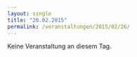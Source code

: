 ```yaml
---
layout: single
title: "26.02.2015"
permalink: /veranstaltungen/2015/02/26/
---
```


Keine Veranstaltung an diesem Tag.
